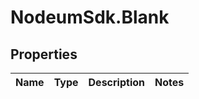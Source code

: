 # NodeumSdk.Blank

## Properties

Name | Type | Description | Notes
------------ | ------------- | ------------- | -------------


